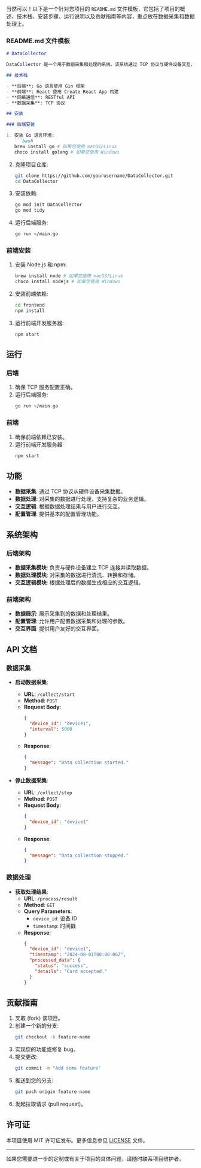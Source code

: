 当然可以！以下是一个针对您项目的 `README.md` 文件模板，它包括了项目的概述、技术栈、安装步骤、运行说明以及贡献指南等内容，重点放在数据采集和数据处理上。

### README.md 文件模板

```markdown
# DataCollector

DataCollector 是一个用于数据采集和处理的系统。该系统通过 TCP 协议与硬件设备交互，收集数据并进行处理。系统能够支持类似地铁刷卡或门禁刷卡的操作，并能够根据采集的数据进行复杂的交互逻辑处理。

## 技术栈

- **后端**: Go 语言使用 Gin 框架
- **前端**: React 使用 Create React App 构建
- **网络通信**: RESTful API
- **数据采集**: TCP 协议

## 安装

### 后端安装

1. 安装 Go 语言环境:
   ```bash
   brew install go # 如果您使用 macOS/Linux
   choco install golang # 如果您使用 Windows
   ```

2. 克隆项目仓库:
   ```bash
   git clone https://github.com/yourusername/DataCollector.git
   cd DataCollector
   ```

3. 安装依赖:
   ```bash
   go mod init DataCollector
   go mod tidy
   ```

4. 运行后端服务:
   ```bash
   go run ~/main.go
   ```

### 前端安装

1. 安装 Node.js 和 npm:
   ```bash
   brew install node # 如果您使用 macOS/Linux
   choco install nodejs # 如果您使用 Windows
   ```

2. 安装前端依赖:
   ```bash
   cd frontend
   npm install
   ```

3. 运行前端开发服务器:
   ```bash
   npm start
   ```

## 运行

### 后端

1. 确保 TCP 服务配置正确。
2. 运行后端服务:
   ```bash
   go run ~/main.go
   ```

### 前端

1. 确保前端依赖已安装。
2. 运行前端开发服务器:
   ```bash
   npm start
   ```

## 功能

- **数据采集**: 通过 TCP 协议从硬件设备采集数据。
- **数据处理**: 对采集的数据进行处理，支持复杂的业务逻辑。
- **交互逻辑**: 根据数据处理结果与用户进行交互。
- **配置管理**: 提供基本的配置管理功能。

## 系统架构

### 后端架构

- **数据采集模块**: 负责与硬件设备建立 TCP 连接并读取数据。
- **数据处理模块**: 对采集的数据进行清洗、转换和存储。
- **交互逻辑模块**: 根据处理后的数据生成相应的交互逻辑。

### 前端架构

- **数据展示**: 展示采集到的数据和处理结果。
- **配置管理**: 允许用户配置数据采集和处理的参数。
- **交互界面**: 提供用户友好的交互界面。

## API 文档

### 数据采集

- **启动数据采集**:
  - **URL**: `/collect/start`
  - **Method**: `POST`
  - **Request Body**:
    ```json
    {
      "device_id": "device1",
      "interval": 5000
    }
    ```
  - **Response**:
    ```json
    {
      "message": "Data collection started."
    }
    ```

- **停止数据采集**:
  - **URL**: `/collect/stop`
  - **Method**: `POST`
  - **Request Body**:
    ```json
    {
      "device_id": "device1"
    }
    ```
  - **Response**:
    ```json
    {
      "message": "Data collection stopped."
    }
    ```

### 数据处理

- **获取处理结果**:
  - **URL**: `/process/result`
  - **Method**: `GET`
  - **Query Parameters**:
    - `device_id`: 设备 ID
    - `timestamp`: 时间戳
  - **Response**:
    ```json
    {
      "device_id": "device1",
      "timestamp": "2024-08-01T00:00:00Z",
      "processed_data": {
        "status": "success",
        "details": "Card accepted."
      }
    }
    ```

## 贡献指南

1. 叉取 (fork) 该项目。
2. 创建一个新的分支:
   ```bash
   git checkout -b feature-name
   ```
3. 实现您的功能或修复 bug。
4. 提交更改:
   ```bash
   git commit -m "Add some feature"
   ```
5. 推送到您的分支:
   ```bash
   git push origin feature-name
   ```
6. 发起拉取请求 (pull request)。

## 许可证

本项目使用 MIT 许可证发布。更多信息参见 [LICENSE](LICENSE) 文件。

---

如果您需要进一步的定制或有关于项目的具体问题，请随时联系项目维护者。
```

